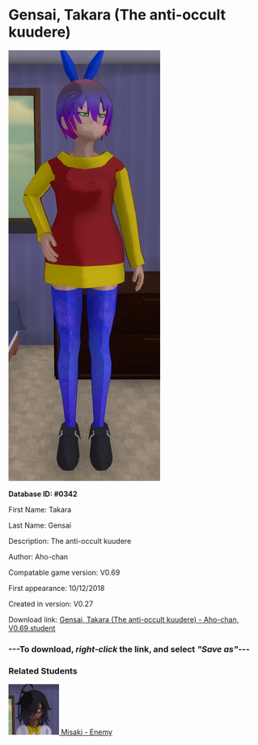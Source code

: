 # Gensai, Takara (The anti-occult kuudere)

<img src="../../Files/Images/Gensai, Takara (The anti-occult kuudere).png" title="Gensai, Takara (The anti-occult kuudere) - Aho-chan, V0.69">

**Database ID: #0342**

First Name: Takara

Last Name: Gensai

Description: The anti-occult kuudere

Author: Aho-chan

Compatable game version: V0.69

First appearance: 10/12/2018

Created in version: V0.27

Download link: <a href="https://raw.githubusercontent.com/Arbiter1223/Daigaku-Gurashi-Custom-Students/master/Files/Student%20Files/Gensai%2C%20Takara%20(The%20anti-occult%20kuudere)%20-%20Aho-chan%2C%20V0.69.student">Gensai, Takara (The anti-occult kuudere) - Aho-chan, V0.69.student</a>

### ---**To download, _right-click_ the link, and select _"Save as"_**---

### Related Students

<a href="Mochizuki, Misaki (The leader of the Occult Club).md"><img src="../../Files/Thumbs/Mochizuki, Misaki (The leader of the Occult Club).png" height="100" width="100" title="Mochizuki, Misaki (The leader of the Occult Club) - Aho-chan, V0.69"></a><a href="Mochizuki, Misaki (The leader of the Occult Club).md"> Misaki - Enemy</a>

